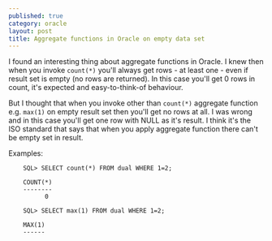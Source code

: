 ```yaml
---
published: true
category: oracle
layout: post
title: Aggregate functions in Oracle on empty data set
---
```


I found an interesting thing about aggregate functions in Oracle. I knew then
when you invoke `count(*)` you'll always get rows - at least one - even if
result set is empty (no rows are returned). In this case you'll get 0 rows in
count, it's expected and easy-to-think-of behaviour.

But I thought that when you invoke other than `count(*)` aggregate function e.g.
`max(1)` on empty result set then you'll get no rows at all. I was wrong and in
this case you'll get one row with NULL as it's result. I think it's the ISO
standard that says that when you apply aggregate function there can't be empty
set in result.

Examples:

        SQL> SELECT count(*) FROM dual WHERE 1=2;

        COUNT(*)
        --------
              0

        SQL> SELECT max(1) FROM dual WHERE 1=2;

        MAX(1)
        ------